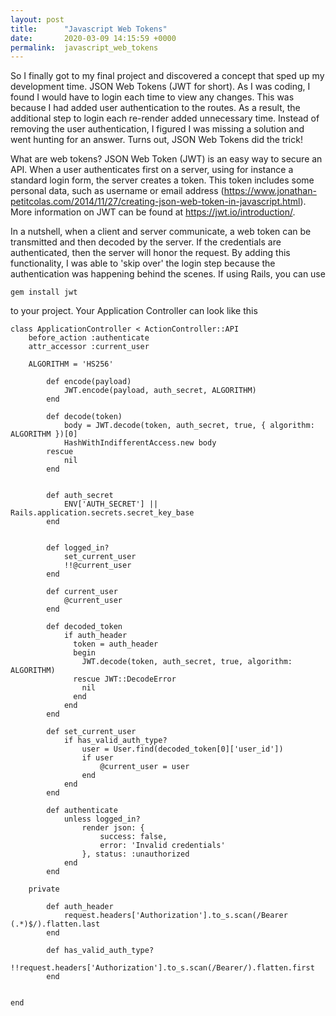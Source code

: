 ```yaml
---
layout: post
title:      "Javascript Web Tokens"
date:       2020-03-09 14:15:59 +0000
permalink:  javascript_web_tokens
---
```



So I finally got to my final project and discovered a concept that sped up my development time.  JSON Web Tokens (JWT for short).  As I was coding, I found I would have to login each time to view any changes.  This was because I had added user authentication to the routes.  As a result, the additional step to login  each re-render added unnecessary time.  Instead of removing the user authentication, I figured I was missing a solution and went hunting for an answer.  Turns out, JSON Web Tokens did the trick!

What are web tokens? JSON Web Token (JWT) is an easy way to secure an API. When a user authenticates first on a server, using for instance a standard login form, the server creates a token. This token includes some personal data, such as username or email address (https://www.jonathan-petitcolas.com/2014/11/27/creating-json-web-token-in-javascript.html).  More information on JWT can be found at https://jwt.io/introduction/.  

In a nutshell, when a client and server communicate, a web token can be transmitted and then decoded by the server.  If the credentials are authenticated, then the server will honor the request.  By adding this functionality, I was able to 'skip over' the login step because the authentication was happening behind the scenes.  If using Rails, you can use 

`gem install jwt`

to your project. Your Application Controller can look like this

```
class ApplicationController < ActionController::API 
    before_action :authenticate
    attr_accessor :current_user

    ALGORITHM = 'HS256'

        def encode(payload)
            JWT.encode(payload, auth_secret, ALGORITHM)
        end

        def decode(token)
            body = JWT.decode(token, auth_secret, true, { algorithm: ALGORITHM })[0]
            HashWithIndifferentAccess.new body
        rescue
            nil
        end
    

        def auth_secret
            ENV['AUTH_SECRET'] || Rails.application.secrets.secret_key_base
        end
    

        def logged_in?
            set_current_user
            !!@current_user
        end 

        def current_user
            @current_user 
        end

        def decoded_token
            if auth_header
              token = auth_header
              begin
                JWT.decode(token, auth_secret, true, algorithm: ALGORITHM) 
              rescue JWT::DecodeError
                nil
              end
            end
        end
    
        def set_current_user
            if has_valid_auth_type?
                user = User.find(decoded_token[0]['user_id'])
                if user 
                    @current_user = user 
                end 
            end 
        end 

        def authenticate
            unless logged_in?
                render json: {
                    success: false,
                    error: 'Invalid credentials'
                }, status: :unauthorized
            end 
        end 

    private 

        def auth_header 
            request.headers['Authorization'].to_s.scan(/Bearer (.*)$/).flatten.last
        end 

        def has_valid_auth_type?
            !!request.headers['Authorization'].to_s.scan(/Bearer/).flatten.first
        end 

    
end
```
